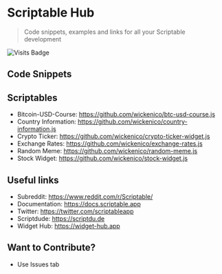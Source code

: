 # Scriptable Hub
> Code snippets, examples and links for all your Scriptable development

![Visits Badge](https://badges.pufler.dev/visits/wickenico/scriptable-hub)

## Code Snippets

## Scriptables
- Bitcoin-USD-Course: https://github.com/wickenico/btc-usd-course.js
- Country Information: https://github.com/wickenico/country-information.js
- Crypto Ticker: https://github.com/wickenico/crypto-ticker-widget.js
- Exchange Rates: https://github.com/wickenico/exchange-rates.js
- Random Meme: https://github.com/wickenico/random-meme.js
- Stock Widget: https://github.com/wickenico/stock-widget.js

## Useful links
- Subreddit: https://www.reddit.com/r/Scriptable/
- Documentation: https://docs.scriptable.app
- Twitter: https://twitter.com/scriptableapp
- Scriptdude: https://scriptdu.de
- Widget Hub: https://widget-hub.app

## Want to Contribute?
- Use Issues tab
